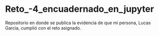 # Reto_-4_encuadernado_en_jupyter
Repositorio en donde se publica la evidencia de que mi persona, Lucas García, cumplió con el reto asignado.
